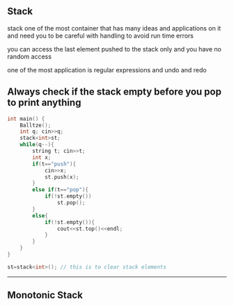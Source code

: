 
## Stack
    
stack one of the most container that has many ideas and applications on it and need you to be careful with handling to avoid run time errors 

you can access the last element pushed to the stack only and you have no random access 

one of the most application is regular expressions and undo and redo 

## Always check if the stack empty before you pop to print anything
    
```cpp
int main() {
    Balltze();
    int q; cin>>q;
    stack<int>st;
    while(q--){
        string t; cin>>t;
        int x;
        if(t=="push"){
            cin>>x;
            st.push(x);
        }
        else if(t=="pop"){
            if(!st.empty())
                st.pop();
        }
        else{
            if(!st.empty()){
                cout<<st.top()<<endl;
            }
        }
    }
}

st=stack<int>(); // this is to clear stack elements 
```
    

---


## Monotonic Stack 
